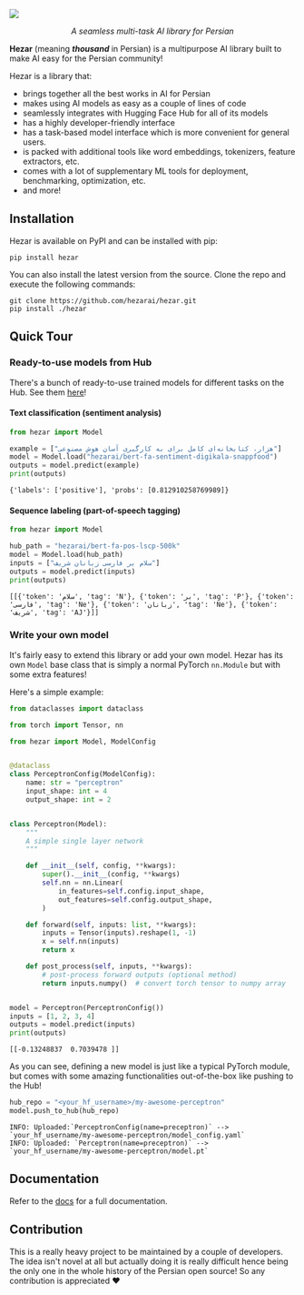 
![](hezar.png)

_<p align="center"> A seamless multi-task AI library for Persian</p>_

**Hezar** (meaning **_thousand_** in Persian) is a multipurpose AI library built to make AI easy for the Persian community!

Hezar is a library that:
- brings together all the best works in AI for Persian
- makes using AI models as easy as a couple of lines of code
- seamlessly integrates with Hugging Face Hub for all of its models
- has a highly developer-friendly interface
- has a task-based model interface which is more convenient for general users.
- is packed with additional tools like word embeddings, tokenizers, feature extractors, etc.
- comes with a lot of supplementary ML tools for deployment, benchmarking, optimization, etc.
- and more!

## Installation
Hezar is available on PyPI and can be installed with pip:
```commandline
pip install hezar
```
You can also install the latest version from the source.
Clone the repo and execute the following commands:
```commandline
git clone https://github.com/hezarai/hezar.git
pip install ./hezar
```

## Quick Tour
### Ready-to-use models from Hub
There's a bunch of ready-to-use trained models for different tasks on the Hub. See them [here](https://huggingface.co/hezarai)!

#### Text classification (sentiment analysis) 
```python
from hezar import Model

example = ["هزار، کتابخانه‌ای کامل برای به کارگیری آسان هوش مصنوعی"]
model = Model.load("hezarai/bert-fa-sentiment-digikala-snappfood")
outputs = model.predict(example)
print(outputs)
```
```commandline
{'labels': ['positive'], 'probs': [0.812910258769989]}
```
#### Sequence labeling (part-of-speech tagging)
```python
from hezar import Model

hub_path = "hezarai/bert-fa-pos-lscp-500k"
model = Model.load(hub_path)
inputs = ["سلام بر فارسی زبانان شریف"]
outputs = model.predict(inputs)
print(outputs)
```
```commandline
[[{'token': 'سلام', 'tag': 'N'}, {'token': 'بر', 'tag': 'P'}, {'token': 'فارسی', 'tag': 'Ne'}, {'token': 'زبانان', 'tag': 'Ne'}, {'token': 'شریف', 'tag': 'AJ'}]]
```
### Write your own model
It's fairly easy to extend this library or add your own model. Hezar has its own `Model` base class that is simply a normal PyTorch `nn.Module` but with some extra features!

Here's a simple example:
```python
from dataclasses import dataclass

from torch import Tensor, nn

from hezar import Model, ModelConfig


@dataclass
class PerceptronConfig(ModelConfig):
    name: str = "perceptron"
    input_shape: int = 4
    output_shape: int = 2


class Perceptron(Model):
    """
    A simple single layer network
    """

    def __init__(self, config, **kwargs):
        super().__init__(config, **kwargs)
        self.nn = nn.Linear(
            in_features=self.config.input_shape,
            out_features=self.config.output_shape,
        )

    def forward(self, inputs: list, **kwargs):
        inputs = Tensor(inputs).reshape(1, -1)
        x = self.nn(inputs)
        return x

    def post_process(self, inputs, **kwargs):
        # post-process forward outputs (optional method)
        return inputs.numpy()  # convert torch tensor to numpy array


model = Perceptron(PerceptronConfig())
inputs = [1, 2, 3, 4]
outputs = model.predict(inputs)
print(outputs)
```
```
[[-0.13248837  0.7039478 ]]
```
As you can see, defining a new model is just like a typical PyTorch module, but comes with some amazing functionalities out-of-the-box like pushing to the Hub!
```python
hub_repo = "<your_hf_username>/my-awesome-perceptron"
model.push_to_hub(hub_repo)
```
```
INFO: Uploaded:`PerceptronConfig(name=preceptron)` --> `your_hf_username/my-awesome-perceptron/model_config.yaml`
INFO: Uploaded: `Perceptron(name=preceptron)` --> `your_hf_username/my-awesome-perceptron/model.pt`
```

## Documentation
Refer to the [docs](docs) for a full documentation.

## Contribution
This is a really heavy project to be maintained by a couple of developers. The idea isn't novel at all but actually doing it is really difficult hence being the only one in the whole history of the Persian open source! So any contribution is appreciated ❤️

